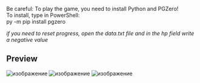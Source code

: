 Be careful: To play the game, you need to install Python and PGZero!  
To install, type in PowerShell:   
py -m pip install pgzero  

*if you need to reset progress, open the data.txt file and in the hp field write a negative value*

## Preview
![изображение](https://github.com/user-attachments/assets/b7579979-58c4-4c5a-9f5f-70a54fb25fe9)
![изображение](https://github.com/user-attachments/assets/dcadb3d3-b4d1-4f17-8aab-02dc64de9c83)
![изображение](https://github.com/user-attachments/assets/1f4b7ecd-acfd-400b-a081-31f410301527)

